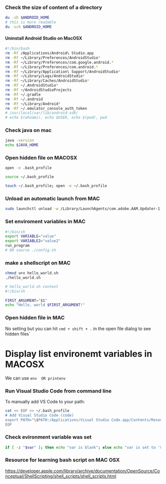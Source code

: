 ### Check the size of content of a directory
```bash
du -sh $ANDROID_HOME
# this is more readable
du -sch $ANDROID_HOME
```
#### Uninstall Android Studio on MacOSX
```bash
#!/bin/bash
rm -Rf /Applications/Android\ Studio.app
rm -Rf ~/Library/Preferences/AndroidStudio*
rm -Rf ~/Library/Preferences/com.google.android.*
rm -Rf ~/Library/Preferences/com.android.*
rm -Rf ~/Library/Application\ Support/AndroidStudio*
rm -Rf ~/Library/Logs/AndroidStudio*
rm -Rf ~/Library/Caches/AndroidStudio*
rm -Rf ~/.AndroidStudio*
rm -Rf ~/AndroidStudioProjects
rm -Rf ~/.gradle
rm -Rf ~/.android
rm -Rf ~/Library/Android*
rm -Rf ~/.emulator_console_auth_token
# /usr/local/var/lib/android-sdk/
# echo $(whoami), echo $USER, echo $(pwd), pwd
```

### Check java on mac
```bash
java -version
echo $JAVA_HOME
```
### Open hidden file on MACOSX
```bash
open -e .bash_profile

source ~/.bash_profile

touch ~/.bash_profile; open -e ~/.bash_profile
```
### Unload an automatic launch from MAC
```bash
sudo launchctl unload -w /Library/LaunchAgents/com.adobe.AAM.Updater-1.0.plist
```

### Set enviroment variables in MAC
```bash
#!/bin/sh
export VARIABLE="value" 
export VARIABLE2="value2"
run_program
# OR source ./config.sh
````
### make a shellscript on MAC
```bash
chmod u+x hello_world.sh
./hello_world.sh

# hello_world.sh content
#!/bin/sh
 
FIRST_ARGUMENT="$1"
echo "Hello, world $FIRST_ARGUMENT!"
```
### Open hidden file in MAC
No setting but you can hit `cmd + shift + .` in the open file dialog to see hidden files`

# Display list environemt variables in MACOSX
We can use `env  OR printenv`

### Run Visual Studio Code from command line
To manually add VS Code to your path:
```bash
cat << EOF >> ~/.bash_profile
# Add Visual Studio Code (code)
export PATH="\$PATH:/Applications/Visual Studio Code.app/Contents/Resources/app/bin"
EOF
```
### Check evironment variable was set
```bash
if [ -z "$var" ]; then echo "var is blank"; else echo "var is set to '$var'"; fi
```
### Resource for learning bash script on MAC OSX
https://developer.apple.com/library/archive/documentation/OpenSource/Conceptual/ShellScripting/shell_scripts/shell_scripts.html
